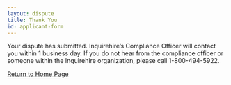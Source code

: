 ```yaml
---
layout: dispute
title: Thank You
id: applicant-form
---
```


Your dispute has submitted.  Inquirehire’s Compliance Officer will contact you within 1 business day.  If you do not hear from the compliance officer or someone  within the  Inquirehire organization, please call 1-800-494-5922.

[Return to Home Page](/)
